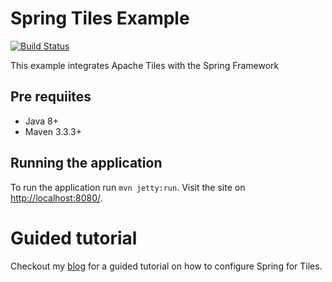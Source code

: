 # Spring Tiles Example
[![Build Status](https://travis-ci.org/juliuskrah/spring-tiles-example.svg?branch=master)](https://travis-ci.org/juliuskrah/spring-tiles-example)

This example integrates Apache Tiles with the Spring Framework

## Pre requiites
- Java 8+
- Maven 3.3.3+

## Running the application
To run the application run `mvn jetty:run`. Visit the site on [http://localhost:8080/](http://localhost:8080/).

# Guided tutorial
Checkout my [blog](http://juliuskrah.com/blog/2017/01/21/spring-integrating-tiles/) for a guided tutorial on how to configure Spring for Tiles.